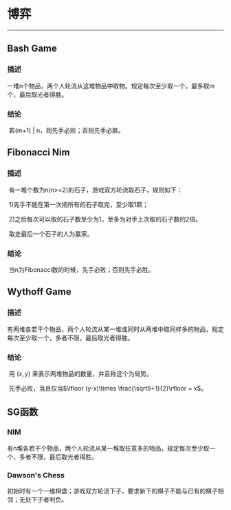 # 博弈

---

## Bash Game

### 描述

​	一堆n个物品，两个人轮流从这堆物品中取物。规定每次至少取一个，最多取m个，最后取光者得胜。

### 结论

​	若(m+1) | n，则先手必败；否则先手必胜。

## Fibonacci Nim

### 描述

​	有一堆个数为n(n>=2)的石子，游戏双方轮流取石子，规则如下：

​	1)先手不能在第一次把所有的石子取完，至少取1颗；

​	2)之后每次可以取的石子数至少为1，至多为对手上次取的石子数的2倍。

​	取走最后一个石子的人为赢家。

### 结论

​	当n为Fibonacci数的时候，先手必败；否则先手必胜。

## Wythoff Game

### 描述

​	有两堆各若干个物品，两个人轮流从某一堆或同时从两堆中取同样多的物品，规定每次至少取一个，多者不限，最后取光者得胜。

### 结论

​	用 $(x, y)$ 来表示两堆物品的数量，并且称这个为局势。

​	先手必败，当且仅当$\lfloor (y-x)\times \frac{\sqrt5+1}{2}\rfloor = x$。

## SG函数

### NIM

​	有n堆各若干个物品，两个人轮流从某一堆取任意多的物品，规定每次至少取一个，多者不限，最后取光者得胜。

### Dawson's Chess

​	初始时有一个一维棋盘；游戏双方轮流下子，要求新下的棋子不能与已有的棋子相邻；无处下子者判负。

